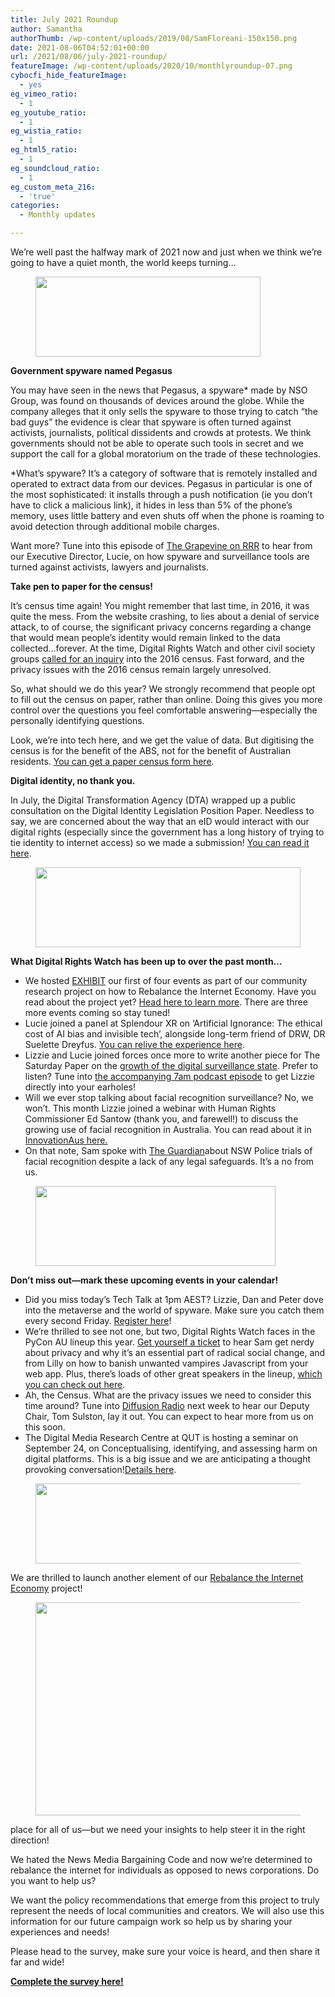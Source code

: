 ```yaml
---
title: July 2021 Roundup
author: Samantha
authorThumb: /wp-content/uploads/2019/08/SamFloreani-150x150.png
date: 2021-08-06T04:52:01+00:00
url: /2021/08/06/july-2021-roundup/
featureImage: /wp-content/uploads/2020/10/monthlyroundup-07.png
cybocfi_hide_featureImage:
  - yes
eg_vimeo_ratio:
  - 1
eg_youtube_ratio:
  - 1
eg_wistia_ratio:
  - 1
eg_html5_ratio:
  - 1
eg_soundcloud_ratio:
  - 1
eg_custom_meta_216:
  - 'true'
categories:
  - Monthly updates

---
```

We’re well past the halfway mark of 2021 now and just when we think we’re going to have a quiet month, the world keeps turning&#8230;

<div class="wp-block-image">
  <figure class="aligncenter size-large is-resized"><img loading="lazy" decoding="async" src="/wp-content/uploads/2020/10/Email_headers_highres-04-1024x366.png" alt="" class="wp-image-7295" width="360" height="128" srcset="/wp-content/uploads/2020/10/Email_headers_highres-04-1024x366.png 1024w, /wp-content/uploads/2020/10/Email_headers_highres-04-300x107.png 300w, /wp-content/uploads/2020/10/Email_headers_highres-04-768x275.png 768w, /wp-content/uploads/2020/10/Email_headers_highres-04.png 1168w" sizes="(max-width: 360px) 100vw, 360px" /></figure>
</div>

**Government spyware named Pegasus**

You may have seen in the news that Pegasus, a spyware* made by NSO Group, was found on thousands of devices around the globe. While the company alleges that it only sells the spyware to those trying to catch “the bad guys” the evidence is clear that spyware is often turned against activists, journalists, political dissidents and crowds at protests. We think governments should not be able to operate such tools in secret and we support the call for a global moratorium on the trade of these technologies.

*What’s spyware? It’s a category of software that is remotely installed and operated to extract data from our devices. Pegasus in particular is one of the most sophisticated: it installs through a push notification (ie you don’t have to click a malicious link), it hides in less than 5% of the phone’s memory, uses little battery and even shuts off when the phone is roaming to avoid detection through additional mobile charges.

Want more? Tune into this episode of <a href="https://u1584542.ct.sendgrid.net/ss/c/atcYNHk4Eh2YdGnwBh-YDI_bngnm5oMoclHKUJmOggzYBCwQeRWs3EXyuHeqx9o3IH6WLeo8MCk6eyr-nL_TPA4LQt1Quq3eQP28RIoLVbUBWc40qMHW0ueJ-FZOqOkXvChOOm-U_Nriv27xM2LEjQmbF4KeKAbop99Aaw61dnMUcCGufhuWM828Q-yg3p3yoYtKX1vkNwnzsgZZuLEt3RfpTrQ0SWn1COECwjKfpYYZ1fRMLfR-jqF3Gr3jzg8r0fWf-g0ggkXexKPWnLrgxyK5Kx5Qw4e09MhPYDcNdIt-zZHGTcaPhd-FeyeeIwHv7oeMtjLAboDKb_F_vzLJtFDE94Ovr6D2rjwzTbAk8YQ/3e1/TAK6lJQuSQqkFJYNct0evA/h0/PCEgeciwnlQFv-dKzbgltYnvP0Eb7e37IwNSMJ4TZmc" target="_blank" rel="noreferrer noopener">The Grapevine on RRR</a> to hear from our Executive Director, Lucie, on how spyware and surveillance tools are turned against activists, lawyers and journalists.

**Take pen to paper for the census!**

It’s census time again! You might remember that last time, in 2016, it was quite the mess. From the website crashing, to lies about a denial of service attack, to of course, the significant privacy concerns regarding a change that would mean people’s identity would remain linked to the data collected…forever. At the time, Digital Rights Watch and other civil society groups <a href="https://u1584542.ct.sendgrid.net/ss/c/CMxF4nARlf6wAFa1PSfv0mmZ9RIuK0LyVv5J0Wo3jtJr21h8TO1zlOD6XjQ5CmYGvrDkV9i5PHv0gxO4520cqsbADTN9QcrCzO7T91Hyo4Avk7JtdpDszmyXLX-Z_1-zOJkC07QefgYgSCYt-lP0MMhkVQlMJqVLH5HtTB9F7VrXoTE8aqZbORtbuQ1CqNGbE6KWB3f1fGgvhXnwmzgNOtrkPkVV6v0q7GRrjdJsnJcHUGsFz7LYJb_OACNxB0BGgFi9f8ano1QuA7PH-fAxygztxM0zJwTbY_Eslwq9HyuVRE3_mEmc5nE8dD6iVDBVdR9wY2B-O9ZdErYd1NyEHEZf_82cZhML0pRdvj6gv9uS4PGgUNLD6WCnQ-ktYH-krwSpJtRoP2j5PztpzwaT5A/3e1/TAK6lJQuSQqkFJYNct0evA/h1/g5ZSR9vh5C0YwlnhC2XK3M6Wz-jdCvWMGQXPxKCNYLA" target="_blank" rel="noreferrer noopener">called for an inquiry</a> into the 2016 census. Fast forward, and the privacy issues with the 2016 census remain largely unresolved.

So, what should we do this year? We strongly recommend that people opt to fill out the census on paper, rather than online. Doing this gives you more control over the questions you feel comfortable answering—especially the personally identifying questions.

Look, we’re into tech here, and we get the value of data. But digitising the census is for the benefit of the ABS, not for the benefit of Australian residents. <a href="https://u1584542.ct.sendgrid.net/ss/c/A7GQnnr_XzUYyessq5BiRNHv8d24TxBOX0WREPxVcmaIwgLcQWYyXQ6SMGSajATRj2qpNBLTi5kbtfkvH7kvWTZBR1R5YlBtfkXNUMXZDX5tilDBzTxi0MI490lInje2oVeo-PvaBjWPHvLt_ENwrcgFcOS5-8SfNmW4_a-Tg-dB6ygzgkBBxG9N85nrcIxVu6uDgaXor230IXRh1cwRajF503P6IHZRp3KRbJayCjrXV7idEMZ7rsGlmkxAsKUg9w1EKM39SyI1alc8zmS_w0VBUNfDXH6m8KS09kHW1WqF8DCIF52SPdoPwmS0naVJ-bt0X1mc2DJyKWYES6aegdXgsDtYtZZUA0cJq-qPBn0/3e1/TAK6lJQuSQqkFJYNct0evA/h2/lbmOcB6-1nr1gcLMuYj6X-unzni6REsUeGNGcy9zvCA" target="_blank" rel="noreferrer noopener">You can get a paper census form here</a>.

**Digital identity, no thank you.**

In July, the Digital Transformation Agency (DTA) wrapped up a public consultation on the Digital Identity Legislation Position Paper. Needless to say, we are concerned about the way that an eID would interact with our digital rights (especially since the government has a long history of trying to tie identity to internet access) so we made a submission! <a href="https://u1584542.ct.sendgrid.net/ss/c/CMxF4nARlf6wAFa1PSfv0mmZ9RIuK0LyVv5J0Wo3jtLg-HrXGeKzsRQ8MQlevRbDsTQB6HWx4N_JZcfNH9HYAAtsjVmd6P5cXok2RPZW45emYhcuvXZc_RULHtbq1FZSqIPctYOqclXLFUYq5SHtBTZITcW4-XyCCscLlWiwoJFO2zuF0KOJLn1KMf6Z7LcZ-YhqvuJLwxTKIWdulZy_MZSKsS68MD3kMrtT7Kb85WS1mCzcpB3oIep6ReviKEAL60pjpHDwqdlHyr820iDoEbJRK9-Sxym21r-9aWTMjQ6L2FMG8ElgV-3Kuuh5izYdotDdRSQPv5mYytqpvbUfgT4mK4w9vPxMa2pn_jFwCXg/3e1/TAK6lJQuSQqkFJYNct0evA/h3/LAAvl3-tP3TVtNM-GtYutg0_MZ0BEHST_LAyfqXmWys" target="_blank" rel="noreferrer noopener">You can read it here</a>.

<div class="wp-block-image">
  <figure class="aligncenter size-large is-resized"><img loading="lazy" decoding="async" src="/wp-content/uploads/2020/10/Email_headers_highres-01-1024x310.png" alt="" class="wp-image-7296" width="424" height="128" srcset="/wp-content/uploads/2020/10/Email_headers_highres-01-1024x310.png 1024w, /wp-content/uploads/2020/10/Email_headers_highres-01-300x91.png 300w, /wp-content/uploads/2020/10/Email_headers_highres-01-768x233.png 768w, /wp-content/uploads/2020/10/Email_headers_highres-01.png 1376w" sizes="(max-width: 424px) 100vw, 424px" /></figure>
</div>

**What Digital Rights Watch has been up to over the past month&#8230;**

  * We hosted <a href="https://u1584542.ct.sendgrid.net/ss/c/CMxF4nARlf6wAFa1PSfv0mmZ9RIuK0LyVv5J0Wo3jtLg-HrXGeKzsRQ8MQlevRbDiuzqgkGQ2KfHocw730IE9iGupijaoHy-TdNDv1LytwTMk_rvObrq7lGJqlonvUcS0XMNFRWbXIxNjFfsWQAEnh7T95H-xFyet2es4MhlTfWxBOWcssr_550zcaa4Wevwhd11DkjHqmB1h1qOV8ULBUNGHfPPoTiqmBzKBeoxj_d85lUw5smigELVbkKa8RES8ERCnGeNFqbNBbf3jqKSlzUnu0MG_yr0AtSgQEmL8IKxNJJBUsTjSSm9RBleJn9V6zVfMga_KIofR-JfG2fs7g/3e1/TAK6lJQuSQqkFJYNct0evA/h4/RJWXZDHTCOSfzx3gcpbjgWbQEPVo5D7jiNz56ph_ge0" target="_blank" rel="noreferrer noopener">EXHIBIT</a> our first of four events as part of our community research project on how to Rebalance the Internet Economy. Have you read about the project yet? <a href="https://u1584542.ct.sendgrid.net/ss/c/CMxF4nARlf6wAFa1PSfv0mmZ9RIuK0LyVv5J0Wo3jtLpq9NXpU4Up6Pdd5bDYjWyGIbJGB9pfjiguLhdejrgs44JL-bZv75jQX4sJX-Cx6RpTWGFsikCEwmR8ZawStbw-g0UBqBvuG9A2eaWKkf_7TxBvWhquSRGEWUCQXv4aGIOeTtgEW8KC8AZDXU8hs7GjZY2QDJiYYxwrps8x6p1-MVDvN8LA8HCP-ZDqcJxG9lkHAnoGS3B7ixfS0Z7_N-Bn9FT5kms7hVawk5SSrx6BOOsJSFrIWQ5rcY5Jj48TX4RsBsPy4L0suXcPpSEYsOr/3e1/TAK6lJQuSQqkFJYNct0evA/h5/oPATpc-7QhEX1vc5L0mOszfCPdZHZvJiT7WF9Ru6chg" target="_blank" rel="noreferrer noopener">Head here to learn more</a>. There are three more events coming so stay tuned!
  * Lucie joined a panel at Splendour XR on ‘Artificial Ignorance: The ethical cost of AI bias and invisible tech&#8217;, alongside long-term friend of DRW, DR Suelette Dreyfus. <a href="https://u1584542.ct.sendgrid.net/ss/c/wehEm_vu1NBVXOKYSqOxTBvNVlwv0a96gNWNp_LOmYuDEt8ROi28QNCC8QSzn7KsbMcv1ZAH__ijK6qedWmWrPx7fWgHB6c5gr1uCy2-0JAspPRjMO3DXH_UkI-riQ6a_b6cXCh2xUl3ipcjGcYWLIdCQ_iD5pUC9utnYatRHeTBx66Vbho6FnIjrVKIthVJbqkgPXovMfWWLHZg6y1T3t0btR4A6uwGCvyiv4FBcAHs2v1G_-6UVJZUy6OdoX6RerQVK_BrkMJ2nrPUKRJqy8ZyZYf7OYwD1S26tdWHS6G0cRaLCEE6kqwkq5AF7Bj9/3e1/TAK6lJQuSQqkFJYNct0evA/h6/gDeVhpCd1zJNW41EMBwDM0rZQZvBS1bDTWoNkcnTSCo" target="_blank" rel="noreferrer noopener">You can relive the experience here</a>.
  * Lizzie and Lucie joined forces once more to write another piece for The Saturday Paper on the <a href="https://u1584542.ct.sendgrid.net/ss/c/atcYNHk4Eh2YdGnwBh-YDBF5ArGB1LleEFdVHUJPr352estmmsiePkKyK1WgyfjZV-gL1ycIUxUiJ3_MlDzB8autyxgwJ3O92YgxDtlMZsaGCXFB-I4VQCNpm8KXZpcpM14UKl4Pmm5XK19POEkZzno3gCRoEbijWUZ-RFG7HPU1lwQZt8jEEhHnqP18Z7lbg6ufpr85Kacfa2h_S8jbX2CjZ6Mfk8mMi_w5CLIcXGzOoVwTlr1eS9CWZbvbK8wgweUWsyURT9OYGFk8gQEpD7w4VLlYVEJ7FNpEF9WrnRaHIvYd1bUkHjyjmXliARpdM6kVs8HoxPt0jzgRZcqw2C-bLfUap9mrGuXiwwwHWz7KF7PEbJeuHfxJksh4azq8SbZGC0aB1boUkT3KyOpUkw/3e1/TAK6lJQuSQqkFJYNct0evA/h7/hoiqmE_BPUOBo_NWcDx9bHcX6WDfgW84b4jrb1xOPTE" target="_blank" rel="noreferrer noopener">growth of the digital surveillance state</a>. Prefer to listen? Tune into <a href="https://u1584542.ct.sendgrid.net/ss/c/8HToISgnFTOc8o1RQ8FP1-Q4EemwaauzfRPiOyO_nIrEwI264p32xqohGNM77HrwJW6Tw_gVX6hXb1uSi6Bv3gaFrlAfPt_U1SUcCOURQWyfV9MYxQO26dLwoeZ3Ra6AZSSEm9aO0EgbPV5gqU_sQOKkI_X75zN652b5nwxKVUBW9CyHWtb6iurHhqt3p1fhL-V4yaI-S4NmaVK4p10sxnxhDPynY6vrGp6-93s6P9LW7AKoPr0R9rAf4TheEGQM61JMXoXrMCTipzzPr8hKUQwAJHCbhorxiDb2RYd_hKt2H3pdqmwT64btOydme6BtqN6E3KEqUE2qQfiQhxNkVJBoNz2wz8-BfwbOLdnqG4Y/3e1/TAK6lJQuSQqkFJYNct0evA/h8/vGWmehXDv8hDoxUlYfFopUQpPb-lq_S3yhp4S3p5Kn0" target="_blank" rel="noreferrer noopener">the accompanying 7am podcast episode</a> to get Lizzie directly into your earholes!
  * Will we ever stop talking about facial recognition surveillance? No, we won&#8217;t. This month Lizzie joined a webinar with Human Rights Commissioner Ed Santow (thank you, and farewell!) to discuss the growing use of facial recognition in Australia. You can read about it in <a href="https://u1584542.ct.sendgrid.net/ss/c/atcYNHk4Eh2YdGnwBh-YDK_gpTaIVkfp3JTnTCw1eQ-ekv6YYwWoVJkHtZnpNxfiHcEfq11FDbXd15qwzyXPsr3qmA_5hZ6YDMU8xsR0xqL_RcYG0CMX5wB1yCfvKpsb_Cm2_z-Q9ca4rq1ibK-k4vrfny3-HHJen4gcsoFpgwrbRiEW6lBIrvmr1MCz4HbdfZuKmC6UVIlHv3OOmEQ3JnLSkHOcOuE9W3yRGy7vmUjMcv62NmwjpmKqjI1e4LC9QcCkWbN5lcXrJqaJaHnQaLoO9wz0LVU8vu_9vVqHGKD3BqroofMPFHNTcBcEnQBxKXCRPZ_kisYXw3taXEynB8N5W84ijOkT2n_TVr1MFb0GBrvs81qHyOETUHpq3TnBDSeFQbIJwvM6Fp2_o7oFFA/3e1/TAK6lJQuSQqkFJYNct0evA/h9/7xHnJBgElJUXbgT3fYquWXEJZB87Z2tIjAGr3qZZqS0" target="_blank" rel="noreferrer noopener">InnovationAus here.</a>
  * On that note, Sam spoke with <a href="https://u1584542.ct.sendgrid.net/ss/c/atcYNHk4Eh2YdGnwBh-YDL2pqlARv2wBshrgOqWkXMG-lUahKsXZvw5F_VeTtKqPo7a3Lk66F1j9GFhdJKtVyarwP9pAVsrEDrsUQUki3qNx4HpIRphL-qh6fPoI3HcRwvbEeu2MG2Cf0QlLYXU_825BKytkbLeUXDvAIcPTGUOa-QgZVMFLUjoK1dupdU-QoZgQnozKSj8V3sembP08mHFXTtD4QoEnT-VbubsXQ8vUo6lhYxckgMBkJnQzl0LhespowU9-iATuNK7rLaYM3M2O-8TIG1hmYkxK4XwDNRvLP1my2vqOgUFOcSxhAkNnHRi1tsRxtowS8gu8WtfUhDxjSg6dc_CHfjyEsP5YcPpcmcUpFX9V6SKlxBUYGkHjzCeGx82iUubsm4qKyxiXcP1s2Wcr7ydWw7zXvfhfnwb1BhvnHR5Erh2bxHz4x02BceYkr6lfCgB0N9qF0xpiZA/3e1/TAK6lJQuSQqkFJYNct0evA/h10/i6HN4HOxi1LwAGsG7pXF7NFI95vdEj7HiU8WJPuqwLE" target="_blank" rel="noreferrer noopener">The Guardian</a>about NSW Police trials of facial recognition despite a lack of any legal safeguards. It’s a no from us.

<div class="wp-block-image">
  <figure class="aligncenter size-large is-resized"><img loading="lazy" decoding="async" src="/wp-content/uploads/2020/09/Email_headers_highres-06-1024x342.png" alt="" class="wp-image-7275" width="384" height="128" srcset="/wp-content/uploads/2020/09/Email_headers_highres-06-1024x342.png 1024w, /wp-content/uploads/2020/09/Email_headers_highres-06-300x100.png 300w, /wp-content/uploads/2020/09/Email_headers_highres-06-768x257.png 768w, /wp-content/uploads/2020/09/Email_headers_highres-06.png 1250w" sizes="(max-width: 384px) 100vw, 384px" /></figure>
</div>

**Don’t miss out—mark these upcoming events in your calendar!**

  * Did you miss today’s Tech Talk at 1pm AEST? Lizzie, Dan and Peter dove into the metaverse and the world of spyware. Make sure you catch them every second Friday. <a href="https://u1584542.ct.sendgrid.net/ss/c/atcYNHk4Eh2YdGnwBh-YDGPAHpOHpqATgY5qrC-ZkjbHmRFyvB60vx1jk9VZdEGKjQ8CCpCWsYRAMkb2NiO5NCPAYXNIoYDuGwIeX1HxXx-Zvbk35wI4yL1ewFq1XnwjgD72hvcsVnXvAcdI7siLkBvIqYfu8u7UwaZLeoZqLcAD_Wtnp57Z0fg5Be2_INY6CEkr-pg9B5cOaWkR_ryZpPRUzzelN6VfPTzQWZjiypZm8SH0-Y3YjX6BDn7J5i5RIheD0zbGVfgNCGHqWEOBBAfo9t4KDpmlTXabjDYGUCqqzsXr1numelKEM_vUIESTdZjjEWxz_SO1uB6k8IEOsoBZKkWmwlhisxHyqJkML-0/3e1/TAK6lJQuSQqkFJYNct0evA/h12/zx66XMSlnYu1jipWvL3xyYF-ZORWiu6902KvR_5mpGA" target="_blank" rel="noreferrer noopener">Register here</a>!
  * We’re thrilled to see not one, but two, Digital Rights Watch faces in the PyCon AU lineup this year. <a href="https://u1584542.ct.sendgrid.net/ss/c/1XQbiUZqIgkFRQxQopJGKcsjBbt81DgQMM3GBsB3dwCbA4w15ZB4gOfaf4j6P-5znBGE1sTrX2HFFCOWz0wpov91cosVvkfrFNAKYn4De2Z11Gl16qKMS7evzahCtrH2kpX-TMPBKchMZ-Y6Zrl3_DM2jDGmtaSKFhDyzNrnLa6N262r-D1jOVU7uEyhk6Rx-u49LC9XkvVTqGc0w5LfvTTkryDqOTvzU2kPAJwp9S077AK-hBreAuSY6GtP5B2fMQaOD44kmGhuIyuJPNZVRjkVQFV6EenhsI-K2uTjDF9Ley-6OI4gsAuaCq_1Qtsq/3e1/TAK6lJQuSQqkFJYNct0evA/h13/W4VpoX8oXTQqsLuDKO6WUq1K5WNmn4-6nh030rt30bE" target="_blank" rel="noreferrer noopener">Get yourself a ticket</a> to hear Sam get nerdy about privacy and why it’s an essential part of radical social change, and from Lilly on how to banish unwanted vampires Javascript from your web app. Plus, there’s loads of other great speakers in the lineup, <a href="https://u1584542.ct.sendgrid.net/ss/c/d0u-cuZonXkeOiC_2_db8e4oAPUHZWLxFjb1akC9_i2ptjaYWQVOpfc24e-zCN03Z8EQD_HMZ-My3ot2tpAARSqNFi4RP25yyYC4bMfkfdhwp_gxHjDobmxdy0s4QFUsww9NvLMlgrMN6fUAL4-6QY3clWK61yFeMW6TnSYadwwdt67JGCmplYiHHif6lVviNrVlL-qtky7wyjLyzRTnmElB8Vk7Vs1r0_yGel_Z1GHlfbi7xSV8cRLxlN7-Jp8SkgNZ_XUfJGgCE21sF25sqQuINWJFGsXYwKHEI1HV7lohNSnx6l0byXuTFDkJ1MDQ/3e1/TAK6lJQuSQqkFJYNct0evA/h14/HhfLlViiSLfzAK4_vRZUt8RouGq_F7QceTS8JZWwloo" target="_blank" rel="noreferrer noopener">which you can check out here</a>.
  * Ah, the Census. What are the privacy issues we need to consider this time around? Tune into <a href="https://u1584542.ct.sendgrid.net/ss/c/atcYNHk4Eh2YdGnwBh-YDMittZ4N382OD-FXIX5Y7GqeGrDin4oRdbZrMb8Xt-ARjwK6T8F6nOMPMGSzljEG-YboManVjDYSbH-o3NDpI5HM2HDjdfQ-2jH5Cym4epx2F7EwTQ-5u67jr375ZFrag-oHZwLJvvgAIpLxllvSnST4VvawyBt1VTxnqKnI1xo4tpszscIYtAdpGDc_oIU0lJvCh8WYPpyUs715xXv29yrNCnQz0lasMoyOc6LlFrAT4DPQD7xJnZFt011KNSs2B966jetgr4X9EDsujXopAYTqxS0UnW0jc3DaHk2u0TqNLPjofofD0v9GCKxUcptGNd9qdaJ-dqQc8pFnsApE8u4/3e1/TAK6lJQuSQqkFJYNct0evA/h15/uiyU9LeM_qYwVi_na7sURCqu1tC0evwiSRSS2VRGSCs" target="_blank" rel="noreferrer noopener">Diffusion Radio</a> next week to hear our Deputy Chair, Tom Sulston, lay it out. You can expect to hear more from us on this soon.
  * The Digital Media Research Centre at QUT is hosting a seminar on September 24, on Conceptualising, identifying, and assessing harm on digital platforms. This is a big issue and we are anticipating a thought provoking conversation!<a href="https://u1584542.ct.sendgrid.net/ss/c/ZsYp6Jc2ATNP3MkVzvte6ON97mTeKu3-_8Do9WLXXA4M_j3-Hax6n_jsFP11U0UMzVqaRJCYf4t7QvqQCE1OmozAQ0rYncKuBopi-cUeBregCTJvQOzwUX47CcrPXJpeKMikmMYpWSMr9gCJ2mCmwVAoFIW_HHkMuMhLyquXgUukmgMy8vdTEi4sBeFxTBkgf6VtPjh8zwIpS6KX3OcPmygEgFRIak9bsnW4fHIJyiyVCzAdNd3Z6qoSsQWaGIVO2N9wt0xCYOVaNibyC-ESc-UnqnXIcO-vcZ3exwF43RpSREJ0xXJb_eHjH8VrkiQ3chWk34FkGCOdBs760Ow65k7EektX9YoDA1frQaRMHxpDtCTr4-9Py1QLlz7pysK7WnoFmdlZsLeXilfaiIa6ioCCUfMPijPu9Zh-j-k5wGGGKvWGXkblOenvpnx7ojLC/3e1/TAK6lJQuSQqkFJYNct0evA/h16/BERyIaAo620lfIQMoOX0Axb7KBmV1wEEIWUpBQIRXvo" target="_blank" rel="noreferrer noopener">Details here</a>.

<div class="wp-block-image">
  <figure class="aligncenter size-large is-resized"><img loading="lazy" decoding="async" src="/wp-content/uploads/2020/09/Email_headers_highres-03-1024x171.png" alt="" class="wp-image-7272" width="758" height="128" srcset="/wp-content/uploads/2020/09/Email_headers_highres-03-1024x171.png 1024w, /wp-content/uploads/2020/09/Email_headers_highres-03-300x50.png 300w, /wp-content/uploads/2020/09/Email_headers_highres-03-2048x342.png 2048w" sizes="(max-width: 758px) 100vw, 758px" /></figure>
</div>

We are thrilled to launch another element of our <a href="https://u1584542.ct.sendgrid.net/ss/c/CMxF4nARlf6wAFa1PSfv0mmZ9RIuK0LyVv5J0Wo3jtLpq9NXpU4Up6Pdd5bDYjWyGIbJGB9pfjiguLhdejrgs5p7a8_wZmGzkuWJdtoyBlZpUGOn1w2P2VlgKNs6aDJkgZWDD1WVPyDGBa6Y-LqLzhhde3N_JszmewZre2_tMlhjPieLh6EKocS1Vc6LgloSeRW4pMH6vBLwIL5wpy-g_1NY4bS4m5qGBXxcvBEneVXqaBR5M26Lt-QLfak6sR4n2_hOVH4zi7Kl5J6xIT45mSr7-nrbWVxqYGnDgYMcyLbmMQu-P5xHrr-n88WsXDpm/3e1/TAK6lJQuSQqkFJYNct0evA/h17/OYKt-Gl8I7K6qCeOWv7xiL5Ks97QXTvJ2-aHYY9Ybj0" target="_blank" rel="noreferrer noopener">Rebalance the Internet Economy</a> project!<figure class="wp-block-image size-large">

[<img loading="lazy" decoding="async" width="1024" height="341" src="/wp-content/uploads/2021/08/v2-_-website-2-1024x341.png" alt="" class="wp-image-8004" srcset="/wp-content/uploads/2021/08/v2-_-website-2-1024x341.png 1024w, /wp-content/uploads/2021/08/v2-_-website-2-300x100.png 300w, /wp-content/uploads/2021/08/v2-_-website-2-768x256.png 768w, /wp-content/uploads/2021/08/v2-_-website-2.png 1500w" sizes="(max-width: 1024px) 100vw, 1024px" />][1]</figure> 

place for all of us—but we need your insights to help steer it in the right direction!

We hated the News Media Bargaining Code and now we’re determined to rebalance the internet for individuals as opposed to news corporations. Do you want to help us?

We want the policy recommendations that emerge from this project to truly represent the needs of local communities and creators. We will also use this information for our future campaign work so help us by sharing your experiences and needs!

Please head to the survey, make sure your voice is heard, and then share it far and wide!

**[Complete the survey here!][1]**

 [1]: https://l5225goxwke.typeform.com/to/KKYqfcA2